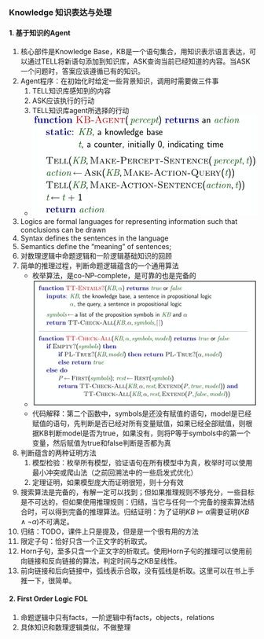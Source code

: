 ### Knowledge 知识表达与处理
#### 1. 基于知识的Agent
1. 核心部件是Knowledge Base，KB是一个语句集合，用知识表示语言表达，可以通过TELL将新语句添加到知识库，ASK查询当前已经知道的内容。当ASK一个问题时，答案应该遵循已有的知识。
2. Agent程序：在初始化时给定一些背景知识，调用时需要做三件事
   1. TELL知识库感知到的内容
   2. ASK应该执行的行动
   3. TELL知识库agent所选择的行动
    - ![20200104115421.png](https://raw.githubusercontent.com/s974534426/img_for_notes/master/20200104115421.png)
3. Logics are formal languages for representing information such that conclusions can be drawn
4. Syntax defines the sentences in the language
5. Semantics define the “meaning” of sentences;
6. 对数理逻辑中命题逻辑和一阶逻辑基础知识的回顾
7. 简单的推理过程，判断命题逻辑蕴含的一个通用算法
    - 枚举算法，是co-NP-complete，是可靠的也是完备的
    - ![20200104120439.png](https://raw.githubusercontent.com/s974534426/img_for_notes/master/20200104120439.png)
    - 代码解释：第二个函数中，symbols是还没有赋值的语句，model是已经赋值的语句，先判断是否已经对所有变量赋值，如果已经全部赋值，则根据KB判断model是否为true，如果没有，则将P等于symbols中的第一个变量，然后赋值为true和false判断是否都为真
8. 判断蕴含的两种证明方法
   1. 模型检验：枚举所有模型，验证语句在所有模型中为真，枚举时可以使用最小冲突或爬山法（之前回溯法中的一些启发式优化）
   2. 定理证明，如果模型庞大而证明很短，则十分有效
9. 搜索算法是完备的，有解一定可以找到；但如果推理规则不够充分，一些目标是不可达的，但如果使用推理规则：归结，当它与任何一个完备的搜索算法结合时，可以得到完备的推理算法。归结证明：为了证明$KB\models \alpha$需要证明$(KB\wedge \neg \alpha)$不可满足。
10. 归结：TODO，课件上只是提及，但是是一个很有用的方法
11. 限定子句：恰好只含一个正文字的析取式。
12. Horn子句，至多只含一个正文字的析取式。使用Horn子句的推理可以使用前向链接和反向链接的算法，判定时间与之KB呈线性。
13. 前向链接和后向链接中，弧线表示合取，没有弧线是析取。这里可以在书上手推一下，很简单。

#### 2. First Order Logic FOL
1. 命题逻辑中只有facts，一阶逻辑中有facts，objects，relations
2. 具体知识和数理逻辑类似，不做整理